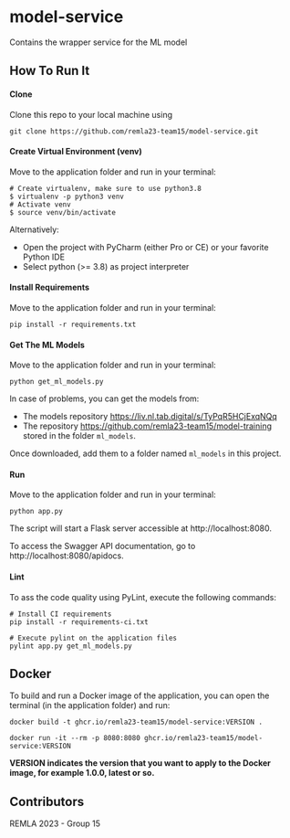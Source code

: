 # model-service
Contains the wrapper service for the ML model

## How To Run It

#### Clone

Clone this repo to your local machine using 
```
git clone https://github.com/remla23-team15/model-service.git
```

#### Create Virtual Environment (venv)
Move to  the application folder and run in your terminal:
```
# Create virtualenv, make sure to use python3.8
$ virtualenv -p python3 venv
# Activate venv
$ source venv/bin/activate
```
Alternatively:
* Open the project with PyCharm (either Pro or CE)  or your favorite Python IDE
* Select python (>= 3.8) as project interpreter

#### Install Requirements
Move to  the application folder and run in your terminal:
```
pip install -r requirements.txt
```

#### Get The ML Models
Move to  the application folder and run in your terminal:
```
python get_ml_models.py
```

In case of problems, you can get the models from:
- The models repository https://liv.nl.tab.digital/s/TyPqR5HCjExqNQq
- The repository https://github.com/remla23-team15/model-training stored in the folder `ml_models`. 


Once downloaded, add them to a folder named `ml_models` in this project.

#### Run
Move to  the application folder and run in your terminal:
```
python app.py
```

The script will start a Flask server accessible at http://localhost:8080.

To access the Swagger API documentation, go to http://localhost:8080/apidocs.

#### Lint
To ass the code quality using PyLint, execute the following commands:
``` 
# Install CI requirements 
pip install -r requirements-ci.txt

# Execute pylint on the application files
pylint app.py get_ml_models.py
```

## Docker
To build and run a Docker image of the application, you can open the terminal (in the application folder) and run:
```shell script
docker build -t ghcr.io/remla23-team15/model-service:VERSION .

docker run -it --rm -p 8080:8080 ghcr.io/remla23-team15/model-service:VERSION
```

**VERSION indicates the version that you want to apply to the Docker image, for example 1.0.0, latest or so.**

## Contributors

REMLA 2023 - Group 15
